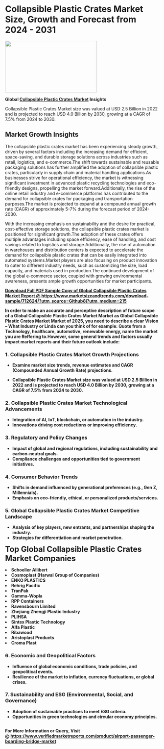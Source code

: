 <H1>Collapsible Plastic Crates Market Size, Growth and Forecast from 2024 - 2031</H1><img class="aligncenter size-medium wp-image-584254" src="https://thirdeyenews.in/wp-content/uploads/2024/09/Global-Market-Research-300x168.jpeg" alt="" width="300" height="168" /><p><strong>Global&nbsp;<a href="https://www.marketsizeandtrends.com/download-sample/712624/?utm_source=Github8j?utm_medium=215">Collapsible Plastic Crates Market</a> Insights</strong></p><p>Collapsible Plastic Crates Market size was valued at USD 2.5 Billion in 2022 and is projected to reach USD 4.0 Billion by 2030, growing at a CAGR of 7.5% from 2024 to 2030.</p><p><h2>Market Growth Insights</h2> <p>The collapsible plastic crates market has been experiencing steady growth, driven by several factors including the increasing demand for efficient, space-saving, and durable storage solutions across industries such as retail, logistics, and e-commerce.The shift towards sustainable and reusable packaging solutions has further amplified the adoption of collapsible plastic crates, particularly in supply chain and material handling applications.As businesses strive for operational efficiency, the market is witnessing significant investment in advanced plastic recycling technologies and eco-friendly designs, propelling the market forward.Additionally, the rise of the online retail industry and e-commerce platforms has contributed to the demand for collapsible crates for packaging and transportation purposes.The market is projected to expand at a compound annual growth rate (CAGR) of approximately 5-7% during the forecast period of 2024-2030.</p> <p><strong><a href="#"></a></strong></p> <p>With the increasing emphasis on sustainability and the desire for practical, cost-effective storage solutions, the collapsible plastic crates market is positioned for significant growth.The adoption of these crates offers multiple advantages including space efficiency, ease of handling, and cost savings related to logistics and storage.Additionally, the rise of automation in warehouses and distribution centers is expected to accelerate the demand for collapsible plastic crates that can be easily integrated into automated systems.Market players are also focusing on product innovation to cater to different industry needs, such as customizing the size, load capacity, and materials used in production.The continued development of the global e-commerce sector, coupled with growing environmental awareness, presents ample growth opportunities for market participants.<p><strong><a href="#"></p><p><span class=""><strong>Download Full PDF Sample Copy of Global Collapsible Plastic Crates Market Report</strong> @ <a href="https://www.marketsizeandtrends.com/download-sample/712624/?utm_source=Github8j?utm_medium=215" target="_blank">https://www.marketsizeandtrends.com/download-sample/712624/?utm_source=Github8j?utm_medium=215</a></span></p><p>In order to make an accurate and perceptive description of future scope of a Global&nbsp;Collapsible Plastic Crates Market Market as Global&nbsp;Collapsible Plastic Crates Market Market of 2025, you need to describe a clear Vision &ndash; What Industry or Linda can you think of for example: Quote from a Technology, healthcare, automotive, renewable energy, name the market you are Reffering to.However, some general trends and factors usually impact market reports and their future outlook include:</p><h3>1.&nbsp;<strong>Collapsible Plastic Crates Market Growth Projections</strong></h3><ul><li>Examine market size trends, revenue estimates and CAGR (Compounded Annual Growth Rate) projections.</li><li><p>Collapsible Plastic Crates Market size was valued at USD 2.5 Billion in 2022 and is projected to reach USD 4.0 Billion by 2030, growing at a CAGR of 7.5% from 2024 to 2030.</p></li></ul><h3>2.&nbsp;<strong>Collapsible Plastic Crates Market Technological Advancements</strong></h3><ul><li>Integration of AI, IoT, blockchain, or automation in the industry.</li><li>Innovations driving cost reductions or improving efficiency.</li></ul><h3>3.&nbsp;<strong>Regulatory and Policy Changes</strong></h3><ul><li>Impact of global and regional regulations, including sustainability and carbon-neutral goals.</li><li>Compliance challenges and opportunities tied to government initiatives.</li></ul><h3>4.&nbsp;<strong>Consumer Behavior Trends</strong></h3><ul><li>Shifts in demand influenced by generational preferences (e.g., Gen Z, Millennials).</li><li>Emphasis on eco-friendly, ethical, or personalized products/services.</li></ul><h3>5.&nbsp;<strong>Global Collapsible Plastic Crates Market Competitive Landscape</strong></h3><ul><li>Analysis of key players, new entrants, and partnerships shaping the industry.</li><li>Strategies for differentiation and market penetration.</li></ul><p data-pm-slice="1 1 []"><span style="color: inherit; font-family: inherit; font-size: 25px;">Top Global Collapsible Plastic Crates Market Companies</span></p><div class="" data-test-id=""><p><li>Schoeller Allibert</li><li> Cosmoplast (Harwal Group of Companies)</li><li> ENKO PLASTICS</li><li> Rehrig Pacific</li><li> TranPak</li><li> Gamma-Wopla</li><li> RPP Containers</li><li> Ravensbourn Limited</li><li> Zhejiang Zhengji Plastic Industry</li><li> PLIHSA</li><li> Sintex Plastic Technology</li><li> Alfa Plastic</li><li> Ribawood</li><li> Aristoplast Products</li><li> Croma Plast</li></p></div><h3>6.&nbsp;<strong>Economic and Geopolitical Factors</strong></h3><ul><li>Influence of global economic conditions, trade policies, and geopolitical events.</li><li>Resilience of the market to inflation, currency fluctuations, or global crises.</li></ul><h3>7.&nbsp;<strong>Sustainability and ESG (Environmental, Social, and Governance)</strong></h3><ul><li>Adoption of sustainable practices to meet ESG criteria.</li><li>Opportunities in green technologies and circular economy principles.</li></ul><h2><strong style="font-size: 14px;">For More Information or Query, Visit @&nbsp;</strong><a style="background-color: #ffffff; font-size: 14px;" href="https://www.marketsizeandtrends.com/report/collapsible-plastic-crates-market/" target="_blank">https://www.verifiedmarketreports.com/product/airport-passenger-boarding-bridge-market</a></h2>